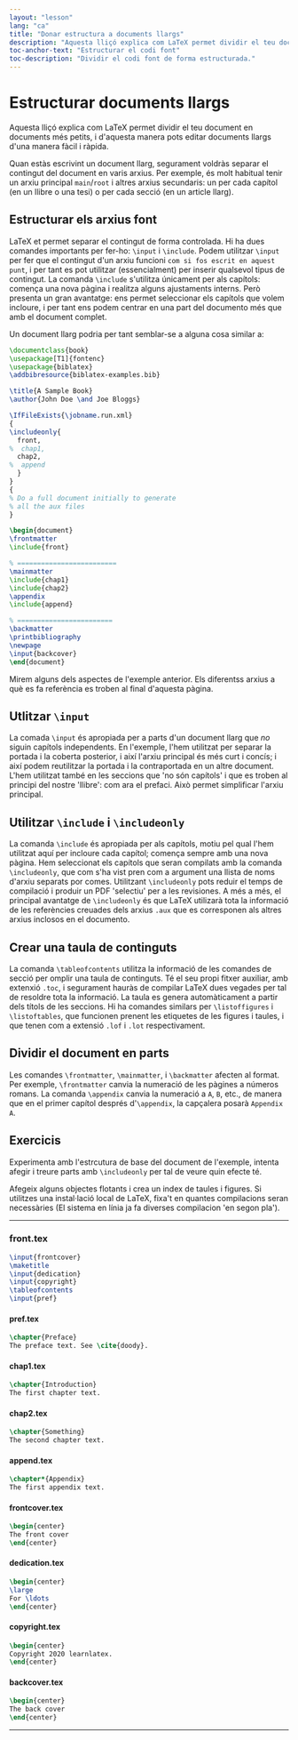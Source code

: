 ```yaml
---
layout: "lesson"
lang: "ca"
title: "Donar estructura a documents llargs"
description: "Aquesta lliçó explica com LaTeX permet dividir el teu document en documents més petits, i d'aquesta manera pots editar documents llargs d'una manera fàcil i ràpida."
toc-anchor-text: "Estructurar el codi font"
toc-description: "Dividir el codi font de forma estructurada."
---
```


# Estructurar documents llargs

<script>
runlatex.preincludes = {
 "pre0": {
    "pre1": "front.tex",
    "pre2": "pref.tex",
    "pre3": "chap1.tex",
    "pre4": "chap2.tex",
    "pre5": "append.tex",
    "pre6": "frontcover.tex",
    "pre7": "dedication.tex",
    "pre8": "copyright.tex",
    "pre9": "backcover.tex",
   }
}
</script>

<span
  class="summary">Aquesta lliçó explica com LaTeX permet dividir el teu document en documents més petits, i d'aquesta manera pots editar documents llargs d'una manera fàcil i ràpida.</span>

Quan estàs escrivint un document llarg, segurament voldràs separar el contingut del document en varis arxius. Per exemple, és molt habitual tenir un arxiu principal `main`/`root` i altres arxius secundaris: un per cada capítol (en un llibre o una tesi) o per cada secció (en un article llarg).

## Estructurar els arxius font

LaTeX et permet separar el contingut de forma controlada. Hi ha dues comandes importants per fer-ho: `\input` i `\include`. Podem utilitzar `\input` per fer que el contingut d'un arxiu funcioni `com si fos escrit en aquest punt`, i per tant es pot utilitzar (essencialment) per inserir qualsevol tipus de contingut. La comanda `\include` s'utilitza únicament per als capítols: comença una nova pàgina i realitza alguns ajustaments interns. Però presenta un gran avantatge: ens permet seleccionar els capítols que volem incloure, i per tant ens podem centrar en una part del documento més que amb el document complet.

Un document llarg podria per tant semblar-se a alguna cosa similar a:

<!-- pre0 {% raw %} -->
```latex
\documentclass{book}
\usepackage[T1]{fontenc}
\usepackage{biblatex}
\addbibresource{biblatex-examples.bib}

\title{A Sample Book}
\author{John Doe \and Joe Bloggs}

\IfFileExists{\jobname.run.xml}
{
\includeonly{
  front,
%  chap1,
  chap2,
%  append
  }
}
{
% Do a full document initially to generate
% all the aux files
}

\begin{document}
\frontmatter
\include{front}

% =========================
\mainmatter
\include{chap1}
\include{chap2}
\appendix
\include{append}

% ========================
\backmatter
\printbibliography
\newpage
\input{backcover}
\end{document}
```
<!-- {% endraw %} -->

Mirem alguns dels aspectes de l'exemple anterior. Els diferentss arxius a què es fa referència es troben al final d'aquesta pàgina.

## Utlitzar `\input`

La comada `\input` és apropiada per a parts d'un document llarg que _no_ siguin capítols independents. En l'exemple, l'hem utilitzat per separar la portada i la coberta posterior, i així l'arxiu principal és més curt i concís; i així podem reutilitzar la portada i la contraportada en un altre document. L'hem utilitzat també en les seccions que 'no són capítols' i que es troben al principi del nostre 'llibre': com ara el prefaci. Això permet simplificar l'arxiu principal.

## Utilitzar `\include` i `\includeonly`

La comanda `\include` és apropiada per als capítols, motiu pel qual l'hem utilitzat aquí per incloure cada capítol; comença sempre amb una nova pàgina. Hem seleccionat els capítols que seran compilats amb la comanda `\includeonly`, que com s'ha vist pren com a argument una llista de noms d'arxiu separats por comes. Utilitzant `\includeonly` pots reduir el temps de compilació i produir un PDF 'selectiu' per a les revisiones. A més a més, el principal avantatge de `\includeonly` és que LaTeX utilizarà tota la informació de les referències creuades dels arxius `.aux` que es corresponen als altres arxius inclosos en el documento.

## Crear una taula de continguts

La comanda `\tableofcontents` utilitza la informació de les comandes de secció per omplir una taula de continguts. Té el seu propi fitxer auxiliar, amb extenxió `.toc`, i segurament hauràs de compilar LaTeX dues vegades per tal de resoldre tota la informació. La taula es genera automàticament a partir dels títols de les seccions. Hi ha comandes similars per `\listoffigures` i `\listoftables`, que funcionen prenent les etiquetes de les figures i taules, i que tenen com a extensió `.lof` i `.lot` respectivament.

## Dividir el document en parts

Les comandes `\frontmatter`, `\mainmatter`, i `\backmatter` afecten al format. Per exemple, `\frontmatter` canvia la numeració de les pàgines a números romans. La comanda `\appendix` canvia la numeració a `A`, `B`, etc., de manera que en el primer capítol després d'`\appendix`, la capçalera posarà `Appendix A`.

## Exercicis

Experimenta amb l'estrcutura de base del document de l'exemple, intenta afegir i treure parts amb `\includeonly` per tal de veure quin efecte té.

Afegeix alguns objectes flotants i crea un index de taules i figures. Si utilitzes una instal·lació local de LaTeX, fixa't en quantes compilacions seran necessàries (El sistema en línia ja fa diverses compilacion 'en segon pla').

----

### front.tex
<!-- pre1 {% raw %} -->
```latex
\input{frontcover}
\maketitle
\input{dedication}
\input{copyright}
\tableofcontents
\input{pref}
```

#### pref.tex
<!-- pre2 {% raw %} -->
```latex
\chapter{Preface}
The preface text. See \cite{doody}.
```
<!-- {% endraw %} -->

#### chap1.tex
<!-- pre3 {% raw %} -->
```latex
\chapter{Introduction}
The first chapter text.
```
<!-- {% endraw %} -->

#### chap2.tex
<!-- pre4 {% raw %} -->
```latex
\chapter{Something}
The second chapter text.
```
<!-- {% endraw %} -->

####  append.tex
<!-- pre5 {% raw %} -->
```latex
\chapter*{Appendix}
The first appendix text.
```
<!-- {% endraw %} -->

#### frontcover.tex
<!-- pre6 {% raw %} -->
```latex
\begin{center}
The front cover
\end{center}
```
<!-- {% endraw %} -->

#### dedication.tex
<!-- pre7 {% raw %} -->
```latex
\begin{center}
\large
For \ldots
\end{center}
```
<!-- {% endraw %} -->

#### copyright.tex
<!-- pre8 {% raw %} -->
```latex
\begin{center}
Copyright 2020 learnlatex.
\end{center}
```
<!-- {% endraw %} -->

#### backcover.tex
<!-- pre9 {% raw %} -->
```latex
\begin{center}
The back cover
\end{center}
```
<!-- {% endraw %} -->

----
